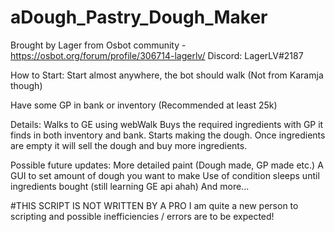 # aDough_Pastry_Dough_Maker
Brought by Lager from Osbot community - https://osbot.org/forum/profile/306714-lagerlv/
Discord: LagerLV#2187

How to Start:
Start almost anywhere, the bot should walk (Not from Karamja though)

Have some GP in bank or inventory (Recommended at least 25k)

Details:
Walks to GE using webWalk
Buys the required ingredients with GP it finds in both inventory and bank.
Starts making the dough.
Once ingredients are empty it will sell the dough and buy more ingredients.

Possible future updates:
More detailed paint (Dough made, GP made etc.)
A GUI to set amount of dough you want to make
Use of condition sleeps until ingredients bought (still learning GE api ahah)
And more...

#THIS SCRIPT IS NOT WRITTEN BY A PRO
I am quite a new person to scripting and possible inefficiencies / errors are to be expected!
